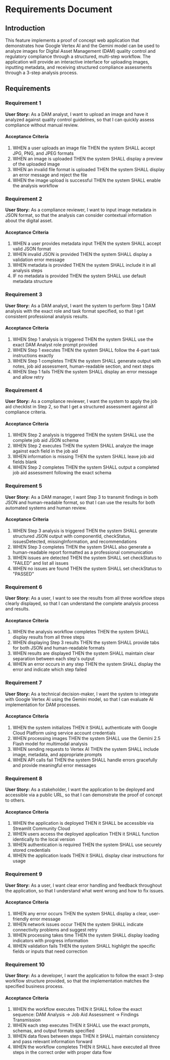 # Requirements Document

## Introduction

This feature implements a proof of concept web application that demonstrates how Google Vertex AI and the Gemini model can be used to analyze images for Digital Asset Management (DAM) quality control and regulatory compliance through a structured, multi-step workflow. The application will provide an interactive interface for uploading images, inputting metadata, and receiving structured compliance assessments through a 3-step analysis process.

## Requirements

### Requirement 1

**User Story:** As a DAM analyst, I want to upload an image and have it analyzed against quality control guidelines, so that I can quickly assess compliance without manual review.

#### Acceptance Criteria

1. WHEN a user uploads an image file THEN the system SHALL accept JPG, PNG, and JPEG formats
2. WHEN an image is uploaded THEN the system SHALL display a preview of the uploaded image
3. WHEN an invalid file format is uploaded THEN the system SHALL display an error message and reject the file
4. WHEN the image upload is successful THEN the system SHALL enable the analysis workflow

### Requirement 2

**User Story:** As a compliance reviewer, I want to input image metadata in JSON format, so that the analysis can consider contextual information about the digital asset.

#### Acceptance Criteria

1. WHEN a user provides metadata input THEN the system SHALL accept valid JSON format
2. WHEN invalid JSON is provided THEN the system SHALL display a validation error message
3. WHEN metadata is provided THEN the system SHALL include it in all analysis steps
4. IF no metadata is provided THEN the system SHALL use default metadata structure

### Requirement 3

**User Story:** As a DAM analyst, I want the system to perform Step 1 DAM analysis with the exact role and task format specified, so that I get consistent professional analysis results.

#### Acceptance Criteria

1. WHEN Step 1 analysis is triggered THEN the system SHALL use the exact DAM Analyst role prompt provided
2. WHEN Step 1 executes THEN the system SHALL follow the 4-part task instructions exactly
3. WHEN Step 1 completes THEN the system SHALL generate output with notes, job aid assessment, human-readable section, and next steps
4. WHEN Step 1 fails THEN the system SHALL display an error message and allow retry

### Requirement 4

**User Story:** As a compliance reviewer, I want the system to apply the job aid checklist in Step 2, so that I get a structured assessment against all compliance criteria.

#### Acceptance Criteria

1. WHEN Step 2 analysis is triggered THEN the system SHALL use the complete job aid JSON schema
2. WHEN Step 2 executes THEN the system SHALL analyze the image against each field in the job aid
3. WHEN information is missing THEN the system SHALL leave job aid fields blank
4. WHEN Step 2 completes THEN the system SHALL output a completed job aid assessment following the exact schema

### Requirement 5

**User Story:** As a DAM manager, I want Step 3 to transmit findings in both JSON and human-readable format, so that I can use the results for both automated systems and human review.

#### Acceptance Criteria

1. WHEN Step 3 analysis is triggered THEN the system SHALL generate structured JSON output with componentId, checkStatus, issuesDetected, missingInformation, and recommendations
2. WHEN Step 3 completes THEN the system SHALL also generate a human-readable report formatted as a professional communication
3. WHEN issues are detected THEN the system SHALL set checkStatus to "FAILED" and list all issues
4. WHEN no issues are found THEN the system SHALL set checkStatus to "PASSED"

### Requirement 6

**User Story:** As a user, I want to see the results from all three workflow steps clearly displayed, so that I can understand the complete analysis process and results.

#### Acceptance Criteria

1. WHEN the analysis workflow completes THEN the system SHALL display results from all three steps
2. WHEN displaying Step 3 results THEN the system SHALL provide tabs for both JSON and human-readable formats
3. WHEN results are displayed THEN the system SHALL maintain clear separation between each step's output
4. WHEN an error occurs in any step THEN the system SHALL display the error and indicate which step failed

### Requirement 7

**User Story:** As a technical decision-maker, I want the system to integrate with Google Vertex AI using the Gemini model, so that I can evaluate AI implementation for DAM processes.

#### Acceptance Criteria

1. WHEN the system initializes THEN it SHALL authenticate with Google Cloud Platform using service account credentials
2. WHEN processing images THEN the system SHALL use the Gemini 2.5 Flash model for multimodal analysis
3. WHEN sending requests to Vertex AI THEN the system SHALL include image, metadata, and appropriate prompts
4. WHEN API calls fail THEN the system SHALL handle errors gracefully and provide meaningful error messages

### Requirement 8

**User Story:** As a stakeholder, I want the application to be deployed and accessible via a public URL, so that I can demonstrate the proof of concept to others.

#### Acceptance Criteria

1. WHEN the application is deployed THEN it SHALL be accessible via Streamlit Community Cloud
2. WHEN users access the deployed application THEN it SHALL function identically to the local version
3. WHEN authentication is required THEN the system SHALL use securely stored credentials
4. WHEN the application loads THEN it SHALL display clear instructions for usage

### Requirement 9

**User Story:** As a user, I want clear error handling and feedback throughout the application, so that I understand what went wrong and how to fix issues.

#### Acceptance Criteria

1. WHEN any error occurs THEN the system SHALL display a clear, user-friendly error message
2. WHEN network issues occur THEN the system SHALL indicate connectivity problems and suggest retry
3. WHEN processing takes time THEN the system SHALL display loading indicators with progress information
4. WHEN validation fails THEN the system SHALL highlight the specific fields or inputs that need correction

### Requirement 10

**User Story:** As a developer, I want the application to follow the exact 3-step workflow structure provided, so that the implementation matches the specified business process.

#### Acceptance Criteria

1. WHEN the workflow executes THEN it SHALL follow the exact sequence: DAM Analysis → Job Aid Assessment → Findings Transmission
2. WHEN each step executes THEN it SHALL use the exact prompts, schemas, and output formats specified
3. WHEN data flows between steps THEN it SHALL maintain consistency and pass relevant information forward
4. WHEN the workflow completes THEN it SHALL have executed all three steps in the correct order with proper data flow